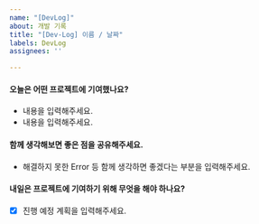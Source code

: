```yaml
---
name: "[DevLog]"
about: 개발 기록
title: "[Dev-Log] 이름 / 날짜"
labels: DevLog
assignees: ''

---
```


#### 오늘은 어떤 프로젝트에 기여했나요?
- 내용을 입력해주세요.
- 내용을 입력해주세요.

#### 함께 생각해보면 좋은 점을 공유해주세요.
- 해결하지 못한 Error 등 함께 생각하면 좋겠다는 부분을 입력해주세요.

#### 내일은 프로젝트에 기여하기 위해 무엇을 해야 하나요?
- [x] 진행 예정 계획을 입력해주세요.
